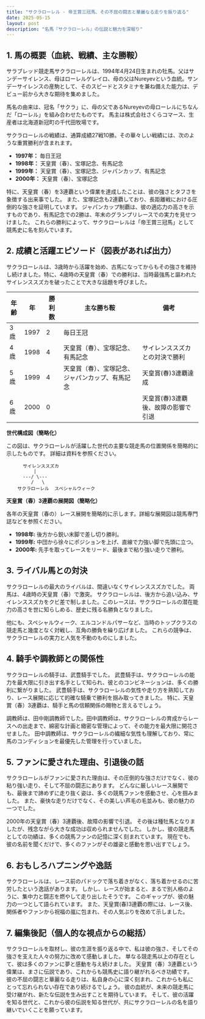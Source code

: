 ```yaml
---
title: "サクラローレル - 帝王賞三冠馬、その不屈の闘志と華麗なる走りを振り返る"
date: 2025-05-15
layout: post
description: "名馬『サクラローレル』の伝説と魅力を深堀り"
---
```


## 1. 馬の概要（血統、戦績、主な勝鞍）

サラブレッド競走馬サクラローレルは、1994年4月24日生まれの牡馬。父はサンデーサイレンス、母はローレルゲレイロ、母の父はNureyevという血統。サンデーサイレンスの産駒として、そのスピードとスタミナを兼ね備えた能力は、デビュー前から大きな期待を集めました。

馬名の由来は、冠名「サクラ」に、母の父であるNureyevの母ローレルにちなんだ「ローレル」を組み合わせたものです。  馬主は株式会社さくらコマース、生産者は北海道新冠町の千代田牧場です。

サクラローレルの戦績は、通算成績27戦10勝。その華々しい戦績には、次のような重賞勝利が含まれます。

* **1997年：** 毎日王冠
* **1998年：**  天皇賞（春）、宝塚記念、有馬記念
* **1999年：**  天皇賞（春）、宝塚記念、ジャパンカップ、有馬記念
* **2000年：**  天皇賞（春）、宝塚記念


特に、天皇賞（春）を3連覇という偉業を達成したことは、彼の強さとタフさを象徴する出来事でした。  また、宝塚記念も2連覇しており、長距離戦における圧倒的な強さを証明しています。  ジャパンカップ制覇は、彼の適応力の高さを示すものであり、有馬記念での2勝は、年末のグランプリレースでの実力を見せつけました。  これらの勝利によって、サクラローレルは「帝王賞三冠馬」として競馬史に名を刻んでいます。


## 2. 成績と活躍エピソード（図表があれば出力）

サクラローレルは、3歳時から活躍を始め、古馬になってからもその強さを維持し続けました。特に、4歳時の天皇賞（春）での勝利は、当時最強馬と謳われたサイレンススズカを破ったことで大きな話題を呼びました。


| 年齢 | 年 | 勝利数 | 主な勝ち鞍 | 備考 |
|---|---|---|---|---|
| 3歳 | 1997 | 2 | 毎日王冠 |  |
| 4歳 | 1998 | 4 | 天皇賞（春）、宝塚記念、有馬記念 | サイレンススズカとの対決で勝利 |
| 5歳 | 1999 | 4 | 天皇賞（春）、宝塚記念、ジャパンカップ、有馬記念 | 天皇賞(春)3連覇達成 |
| 6歳 | 2000 | 0 |  | 天皇賞(春)3連覇後、故障の影響で引退 |


**世代構成図（簡略化）**

この図は、サクラローレルが活躍した世代の主要な競走馬の位置関係を簡略的に示したものです。  詳細は資料を参照ください。

```
      サイレンススズカ
          |
      ---/ \---
         /   \
    サクラローレル  スペシャルウィーク
```

**天皇賞（春）3連覇の展開図（簡略化）**

各年の天皇賞（春の）レース展開を簡略的に示します。詳細な展開図は競馬専門誌などを参照ください。

* **1998年:** 後方から鋭い末脚で差し切り勝利。
* **1999年:**  中団から徐々にポジションを上げ、直線で力強い脚で先頭に立つ。
* **2000年:**  先手を取ってレースをリード、最後まで粘り強い走りで勝利。


## 3. ライバル馬との対決

サクラローレルの最大のライバルは、間違いなくサイレンススズカでした。  両馬は、4歳時の天皇賞（春）で激突。  サクラローレルは、後方から追い込み、サイレンススズカをクビ差で制しました。このレースは、サクラローレルの潜在能力の高さを世に知らしめる、歴史に残る名勝負となりました。

他にも、スペシャルウィーク、エルコンドルパサーなど、当時のトップクラスの競走馬と幾度となく対戦し、互角の勝負を繰り広げました。  これらの競争は、サクラローレルの実力と人気を不動のものにしました。


## 4. 騎手や調教師との関係性

サクラローレルの騎手は、武豊騎手でした。  武豊騎手は、サクラローレルの能力を最大限に引き出す名手として知られ、彼とのコンビネーションは、多くの勝利に繋がりました。  武豊騎手は、サクラローレルの気性や走り方を熟知しており、レース展開に応じて的確な騎乗で勝利を掴み取ってきました。  特に、天皇賞（春）3連覇は、騎手と馬の信頼関係の賜物と言えるでしょう。

調教師は、田中剛調教師でした。田中調教師は、サクラローレルの育成からレースへの出走まで、綿密な計画と緻密な管理によって、その能力を最大限に開花させました。  田中調教師は、サクラローレルの繊細な気性も理解しており、常に馬のコンディションを最優先した管理を行っていました。


## 5. ファンに愛された理由、引退後の話

サクラローレルがファンに愛された理由は、その圧倒的な強さだけでなく、彼の粘り強い走り、そして不屈の闘志にあります。  どんなに厳しいレース展開でも、最後まで諦めずに走り抜く姿は、多くの競馬ファンを感動させ、心を掴みました。  また、豪快な走りだけでなく、その美しい芦毛の毛並みも、彼の魅力の一つでした。

2000年の天皇賞（春）3連覇後、故障の影響で引退。  その後は種牡馬となりましたが、残念ながら大きな成功は収められませんでした。  しかし、彼の競走馬としての功績は、多くの競馬ファンの記憶に深く刻まれています。  現在でも、彼の名前を聞くだけで、多くのファンがその雄姿と感動を思い出すでしょう。


## 6. おもしろハプニングや逸話

サクラローレルは、レース前のパドックで落ち着きがなく、落ち着かせるのに苦労したという逸話があります。  しかし、レースが始まると、まるで別人格のように、集中力と闘志を燃やして走り出したそうです。  このギャップが、彼の魅力の一つとして語られています。  また、天皇賞(春)3連覇の際には、レース後、関係者やファンから祝福の嵐に包まれ、その人気ぶりを改めて示しました。


## 7. 編集後記（個人的な視点からの総括）

サクラローレルを取材し、彼の生涯を振り返る中で、私は彼の強さ、そしてその強さを支えた人々の努力に改めて感動しました。  単なる競走馬以上の存在として、彼は多くのファンに夢と感動を与え続けました。  天皇賞（春）3連覇という偉業は、まさに伝説であり、これからも競馬史に語り継がれるべき功績です。  彼の不屈の闘志と華麗なる走りは、私自身の心に深く刻まれ、これからも私にとって忘れられない存在であり続けるでしょう。  彼の血統が、未来の競走馬に受け継がれ、新たな伝説を生み出すことを期待しています。  そして、彼の活躍を知る世代と、これから彼の伝説を知る世代が、共にサクラローレルの名を語り継いでいくことを願っています。
